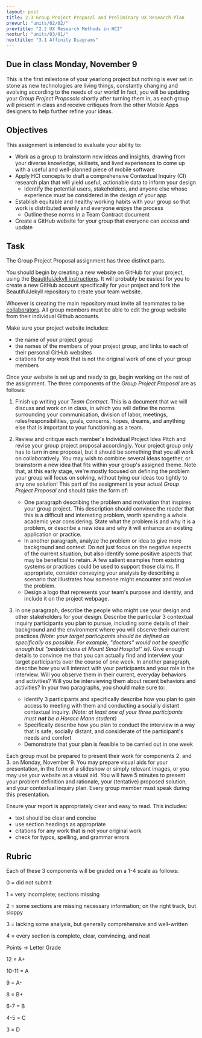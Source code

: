 ```yaml
---
layout: post
title: 2.3 Group Project Proposal and Preliminary UX Research Plan
prevurl: "units/02/02/"
prevtitle: "2.2 UX Research Methods in HCI"
nexturl: "units/03/01/"
nexttitle: "3.1 Affinity Diagrams"
---
```


## Due in class Monday, November 9

This is the first milestone of your yearlong project but nothing is ever set in stone as new technologies are living things, constantly changing and evolving according to the needs of our world! In fact, you will be updating your *Group Project Proposals* shortly after turning them in, as each group will present in class and receive critiques from the other Mobile Apps designers to help further refine your ideas. 

## Objectives

This assignment is intended to evaluate your ability to:
  * Work as a group to brainstorm new ideas and insights, drawing from your diverse knowledge, skillsets, and lived experiences to come up with a useful and well-planned piece of mobile software
  * Apply HCI concepts to draft a comprehensive Contextual Inquiry (CI) research plan that will yield useful, actionable data to inform your design
    * Identify the potential users, stakeholders, and anyone else whose experience must be considered in the design of your app
  * Establish equitable and healthy working habits with your group so that work is distributed evenly and everyone enjoys the process
    * Outline these norms in a Team Contract document
  * Create a GitHub website for your group that everyone can access and update
  
## Task
 
The Group Project Proposal assignment has three distinct parts. 

You should begin by creating a new website on GitHub for your project, using the [BeautifulJekyll instructions](https://github.com/daattali/beautiful-jekyll#creating-a-user-page-vs-a-project-page). It will probably be easiest for you to create a new GitHub account specifically for your project and fork the BeautifulJekyll repository to create your team website. 

Whoever is creating the main repository must invite all teammates to be [collaborators](https://docs.github.com/en/free-pro-team@latest/github/setting-up-and-managing-your-github-user-account/inviting-collaborators-to-a-personal-repository). All group members must be able to edit the group website from their individual Github accounts.

Make sure your project website includes:

 * the name of your project group
 * the names of the members of your project group, and links to each of their personal GitHub websites
 * citations for *any* work that is not the original work of one of your group members

Once your website is set up and ready to go, begin working on the rest of the assignment. The three components of the *Group Project Proposal* are as follows:

 1. Finish up writing your *Team Contract*. This is a document that we will discuss and work on in class, in which you will define the norms surrounding your communication, division of labor, meetings, roles/responsibilities, goals, concerns, hopes, dreams, and anything else that is important to your functioning as a team.
 
 2. Review and critique each member's Individual Project Idea Pitch and revise your group project proposal accordingly. Your project group only has to turn in one proposal, but it should be something that you all work on collaboratively. You may wish to combine several ideas together, or brainstorm a new idea that fits within your group's assigned theme. Note that, at this early stage, we're mostly focused on defining the problem your group will focus on solving, without tying our ideas too tightly to any one solution! This part of the assignment is your actual *Group Project Proposal* and should take the form of:
    + One paragraph describing the problem and motivation that inspires your group project. This description should convince the reader that this is a difficult and interesting problem, worth spending a whole academic year considering. State what the problem is and why it is a problem, or describe a new idea and why it will enhance an existing application or practice.
    + In another paragraph, analyze the problem or idea to give more background and context. Do not just focus on the negative aspects of the current situation, but also identify some positive aspects that may be beneficial to retain. A few salient examples from existing systems or practices could be used to support those claims. If appropriate, consider conveying your analysis by describing a scenario that illustrates how someone might encounter and resolve the problem.
    + Design a logo that represents your team's purpose and identity, and include it on the project webpage. 
 
 3. In one paragraph, describe the people who might use your design and other stakeholders for your design. Describe the particular 3 contextual inquiry participants you plan to pursue, including some details of their background and the environment where you will observe their current practices *(Note: your target participants should be defined as specifically as possible. For example, "doctors" would not be specific enough but "pediatricians at Mount Sinai Hospital" is)*. Give enough details to convince me that you can actually find and interview your target participants over the course of one week. In another paragraph, describe how you will interact with your participants and your role in the interview. Will you observe them in their current, everyday behaviors and activities? Will you be interviewing them about recent behaviors and activities? In your two paragraphs, you should make sure to:
    + Identify 3 participants and specifically describe how you plan to gain access to meeting with them and conducting a socially distant contextual inquiry. *(Note: at least one of your three participants must __not__ be a Horace Mann student)* 
    + Specifically describe how you plan to conduct the interview in a way that is safe, socially distant, and considerate of the participant's needs and comfort
    + Demonstrate that your plan is feasible to be carried out in one week

Each group must be prepared to present their work for components 2. and 3. on Monday, November 9. You may prepare visual aids for your presentation, in the form of a slideshow or simply relevant images, or you may use your website as a visual aid. You will have 5 minutes to present your problem definition and rationale, your (tentative) proposed solution, and your contextual inquiry plan. Every group member must speak during this presentation.

Ensure your report is appropriately clear and easy to read. This includes:

 * text should be clear and concise
 * use section headings as appropriate
 * citations for any work that is not your original work 
 * check for typos, spelling, and grammar errors

## Rubric

Each of these 3 components will be graded on a 1-4 scale as follows:

0 = did not submit

1 = very incomplete; sections missing 

2 = some sections are missing necessary information; on the right track, but sloppy

3 = lacking some analysis, but generally comprehensive and well-written 

4 = every section is complete, clear, convincing, and neat

Points -> Letter Grade

12 = A+

10-11 = A

9 = A-

8 = B+

6-7 = B

4-5 = C

3 = D

